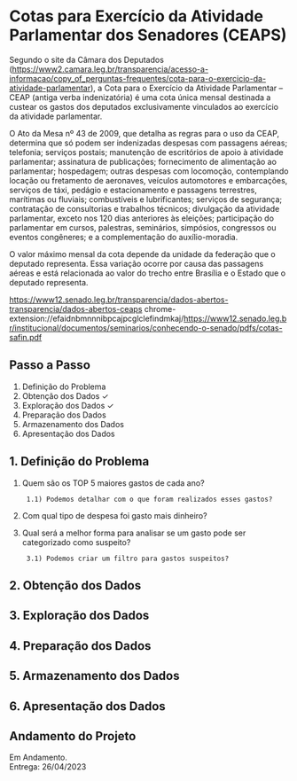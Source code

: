 # Cotas para Exercício da Atividade Parlamentar dos Senadores (CEAPS)
Segundo o site da Câmara dos Deputados (https://www2.camara.leg.br/transparencia/acesso-a-informacao/copy_of_perguntas-frequentes/cota-para-o-exercicio-da-atividade-parlamentar), a Cota para o Exercício da Atividade Parlamentar – CEAP (antiga verba indenizatória) é uma cota única mensal destinada a custear os gastos dos deputados exclusivamente vinculados ao exercício da atividade parlamentar.

O Ato da Mesa nº 43 de 2009, que detalha as regras para o uso da CEAP, determina que só podem ser indenizadas despesas com passagens aéreas; telefonia; serviços postais; manutenção de escritórios de apoio à atividade parlamentar; assinatura de publicações; fornecimento de alimentação ao parlamentar; hospedagem; outras despesas com locomoção, contemplando locação ou fretamento de aeronaves, veículos automotores e embarcações, serviços de táxi, pedágio e estacionamento e passagens terrestres, marítimas ou fluviais; combustíveis e lubrificantes; serviços de segurança; contratação de consultorias e trabalhos técnicos; divulgação da atividade parlamentar, exceto nos 120 dias anteriores às eleições; participação do parlamentar em cursos, palestras, seminários, simpósios, congressos ou eventos congêneres; e a complementação do auxílio-moradia.

O valor máximo mensal da cota depende da unidade da federação que o deputado representa. Essa variação ocorre por causa das passagens aéreas e está relacionada ao valor do trecho entre Brasília e o Estado que o deputado representa.


https://www12.senado.leg.br/transparencia/dados-abertos-transparencia/dados-abertos-ceaps
chrome-extension://efaidnbmnnnibpcajpcglclefindmkaj/https://www12.senado.leg.br/institucional/documentos/seminarios/conhecendo-o-senado/pdfs/cotas-safin.pdf


## Passo a Passo

1. Definição do Problema
2. Obtenção dos Dados &check;<br>
3. Exploração dos Dados &check;<br>
4. Preparação dos Dados
5. Armazenamento dos Dados
6. Apresentação dos Dados

## 1. Definição do Problema
1) Quem são os TOP 5 maiores gastos de cada ano?

        1.1) Podemos detalhar com o que foram realizados esses gastos?

2) Com qual tipo de despesa foi gasto mais dinheiro?

3) Qual será a melhor forma para analisar se um gasto pode ser categorizado como suspeito?

        3.1) Podemos criar um filtro para gastos suspeitos?


## 2. Obtenção dos Dados
## 3. Exploração dos Dados
## 4. Preparação dos Dados
## 5. Armazenamento dos Dados
## 6. Apresentação dos Dados

## Andamento do Projeto
Em Andamento.<br>
Entrega: 26/04/2023
